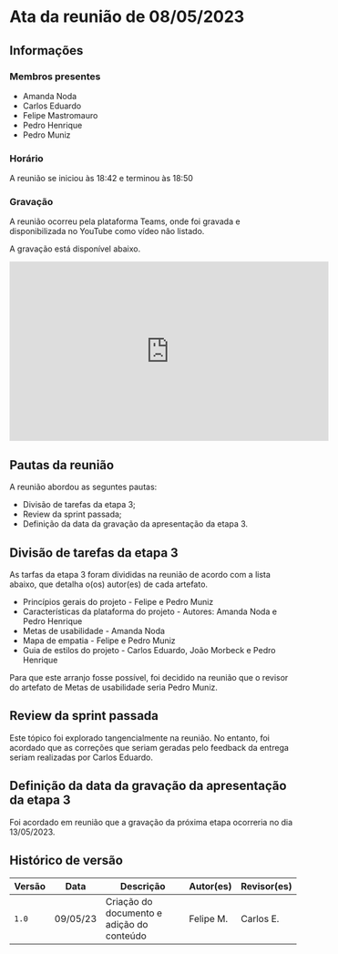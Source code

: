 # Ata da reunião de 08/05/2023

## Informações

### Membros presentes

-   Amanda Noda
-   Carlos Eduardo
-   Felipe Mastromauro
-   Pedro Henrique
-   Pedro Muniz

### Horário 

A reunião se iniciou às 18:42 e terminou às 18:50

### Gravação

A reunião ocorreu pela plataforma Teams, onde foi gravada e disponibilizada no YouTube como vídeo não listado.

A gravação está disponível abaixo.

<iframe width="560" height="315" src="https://www.youtube.com/embed/J3pTWYR5FR0" title="YouTube video player" frameborder="0" allow="accelerometer; autoplay; clipboard-write; encrypted-media; gyroscope; picture-in-picture; web-share" allowfullscreen></iframe>

## Pautas da reunião

A reunião abordou as seguntes pautas:
 
- Divisão de tarefas da etapa 3;
- Review da sprint passada;
- Definição da data da gravação da apresentação da etapa 3.

## Divisão de tarefas da etapa 3

As tarfas da etapa 3 foram divididas na reunião de acordo com a lista abaixo, que detalha o(os) autor(es) de cada artefato.

- Princípios gerais do projeto - Felipe e Pedro Muniz
- Características da plataforma do projeto - Autores: Amanda Noda e Pedro Henrique
- Metas de usabilidade - Amanda Noda
- Mapa de empatia - Felipe e Pedro Muniz
- Guia de estilos do projeto - Carlos Eduardo, João Morbeck e Pedro Henrique

Para que este arranjo fosse possível, foi decidido na reunião que o revisor do artefato de Metas de usabilidade seria Pedro Muniz.

## Review da sprint passada

Este tópico foi explorado tangencialmente na reunião. No entanto, foi acordado que as correções que seriam geradas pelo feedback da entrega seriam realizadas por Carlos Eduardo.

## Definição da data da gravação da apresentação da etapa 3

Foi acordado em reunião que a gravação da próxima etapa ocorreria no dia 13/05/2023.

## Histórico de versão

| Versão | Data     | Descrição                                 | Autor(es) | Revisor(es) |
| ------ | -------- | ----------------------------------------- | --------- | ----------- |
| `1.0`  | 09/05/23 | Criação do documento e adição do conteúdo | Felipe M. | Carlos E.   |